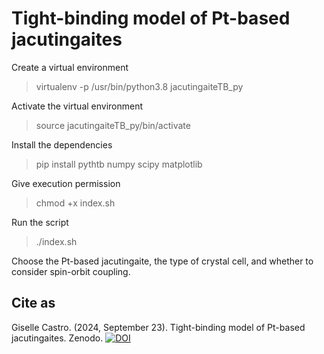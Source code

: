 # Tight-binding model of Pt-based jacutingaites

Create a virtual environment

> virtualenv -p /usr/bin/python3.8 jacutingaiteTB_py

Activate the virtual environment

> source jacutingaiteTB_py/bin/activate

Install the dependencies

> pip install pythtb numpy scipy matplotlib

Give execution permission

> chmod +x index.sh

Run the script

> ./index.sh

Choose the Pt-based jacutingaite, the type of crystal cell, and whether to consider spin-orbit coupling.


## Cite as
Giselle Castro. (2024, September 23). Tight-binding model of Pt-based jacutingaites. Zenodo.
[![DOI](https://zenodo.org/badge/845769509.svg)](https://zenodo.org/doi/10.5281/zenodo.13830888)
